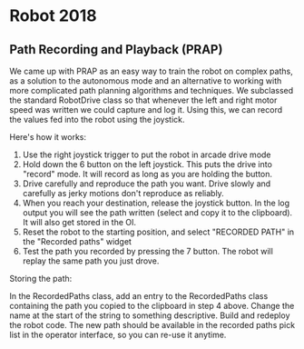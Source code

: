 # Robot 2018

## Path Recording and Playback (PRAP)

We came up with PRAP as an easy way to train the robot on complex paths, as a solution to the autonomous mode and an alternative to working with more complicated path planning algorithms and techniques.  We subclassed the standard RobotDrive class so that whenever the left and right motor speed was written we could capture and log it.  Using this, we can record the values fed into the robot using the joystick.

Here's how it works:

1. Use the right joystick trigger to put the robot in arcade drive mode
2. Hold down the 6 button on the left joystick.  This puts the drive into "record" mode.  It will record as long as you are holding the button.
3. Drive carefully and reproduce the path you want.  Drive slowly and carefully as jerky motions don't reproduce as reliably.
4. When you reach your destination, release the joystick button.  In the log output you will see the path written (select and copy it to the clipboard).  It will also get stored in the OI.
5. Reset the robot to the starting position, and select "RECORDED PATH" in the "Recorded paths" widget
6. Test the path you recorded by pressing the 7 button. The robot will replay the same path you just drove.

Storing the path:

In the RecordedPaths class, add an entry to the RecordedPaths class containing the path you copied to the clipboard in step 4 above.  Change the name at the start of the string to something descriptive.  Build and redeploy the robot code.  The new path should be available in the recorded paths pick list in the operator interface, so you can re-use it anytime.
